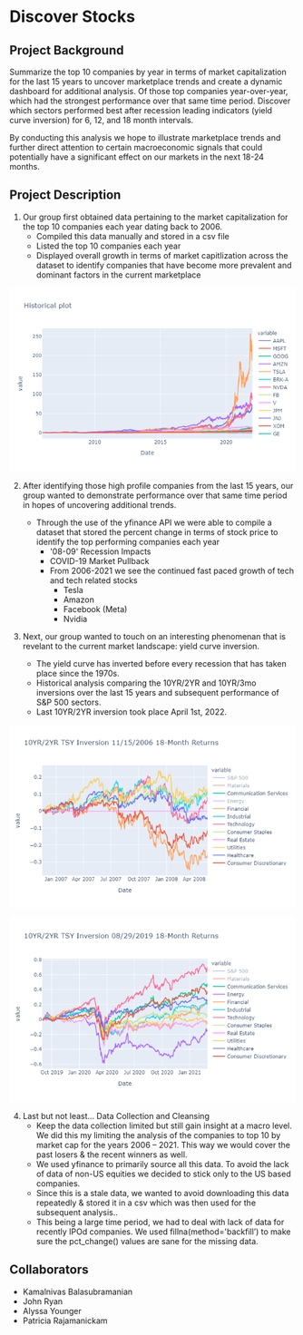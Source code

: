 # Discover Stocks

## Project Background

Summarize the top 10 companies by year in terms of market capitalization for the last 15 years to uncover marketplace trends and create a dynamic dashboard for additional analysis. Of those top companies year-over-year, which had the strongest performance over that same time period. Discover which sectors performed best after recession leading indicators (yield curve inversion) for 6, 12, and 18 month intervals. 

By conducting this analysis we hope to illustrate marketplace trends and further direct attention to certain macroeconomic signals that could potentially have a significant effect on our markets in the next 18-24 months.


## Project Description

1)  Our group first obtained data pertaining to the market capitalization for the top 10 companies each year dating back to 2006.
    * Compiled this data manually and stored in a csv file
    * Listed the top 10 companies each year
    * Displayed overall growth in terms of market capitlization across the dataset to identify companies that have become more prevalent and dominant factors in the current marketplace

![](./Images/marketcapgrowth.png)

2)  After identifying those high profile companies from the last 15 years, our group wanted to demonstrate performance over that same time period in hopes of uncovering additional trends.
    *   Through the use of the yfinance API we were able to compile a dataset that stored the percent change in terms of stock price to identify the top performing companies each year
        *   '08-09' Recession Impacts
        *   COVID-19 Market Pullback
        *   From 2006-2021 we see the continued fast paced growth of tech and tech related stocks
            * Tesla
            * Amazon
            * Facebook (Meta)
            * Nvidia

3)  Next, our group wanted to touch on an interesting phenomenan that is revelant to the current market landscape: yield curve inversion.
    * The yield curve has inverted before every recession that has taken place since the 1970s.
    * Historical analysis comparing the 10YR/2YR  and 10YR/3mo inversions over the last 15 years and subsequent performance of S&P 500 sectors.
    * Last 10YR/2YR inversion took place April 1st, 2022.


![](./Images/10yr2yr_1stInv_18mo.png)

![](./Images/10yr2yr_2ndInv_18mo.png)


4) Last but not least... Data Collection and Cleansing
    * Keep the data collection limited but still gain insight at a macro level. We did this my limiting the analysis of the companies to top 10 by market cap for the years 2006 – 2021. This way we would cover the past losers & the recent winners as well.
    * We used yfinance to primarily source all this data. To avoid the lack of data of non-US equities we decided to stick only to the US based companies. 
    * Since this is a stale data, we wanted to avoid downloading this data repeatedly & stored it in a csv which was then used for the subsequent analysis..
    * This being a large time period, we had to deal with lack of data for recently IPOd companies. We used fillna(method='backfill’) to make sure the pct_change() values are sane for the missing data.


## Collaborators
* Kamalnivas Balasubramanian
* John Ryan
* Alyssa Younger
* Patricia Rajamanickam


 
